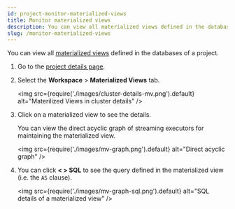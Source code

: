 ```yaml
---
id: project-monitor-materialized-views
title: Monitor materialized views
description: You can view all materialized views defined in the databases of a project.
slug: /monitor-materialized-views
---
```


You can view all [materialized views](/docs/current/key-concepts/#materialized-views) defined in the databases of a project.

1. Go to the [project details page](project-check-status-and-metrics.md#check-project-details).

2. Select the **Workspace** > **Materialized Views** tab.

    <img
    src={require('./images/cluster-details-mv.png').default}
    alt="Materilized Views in cluster details"
    />
    
3. Click on a materialized view to see the details.

    You can view the direct acyclic graph of streaming executors for maintaining the materialized view. 

    <img
    src={require('./images/mv-graph.png').default}
    alt="Direct acyclic graph"
    />

4. You can click **< \> SQL** to see the query defined in the materialized view (i.e. the `AS` clause).

    <img
    src={require('./images/mv-graph-sql.png').default}
    alt="SQL details of a materialized view"
    />